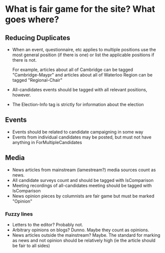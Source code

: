 What is fair game for the site? What goes where?
================================================

Reducing Duplicates
-------------------

- When an event, questionnaire, etc applies to multiple positions use
  the most general position (if there is one) or list the applicable
  positions if there is not. 

  For example, articles about all of Cambridge can be tagged 
  "Cambridge-Maypr" and articles about all of Waterloo Region can be
  tagged "Regional-Chair"

- All-candidates events should be tagged with all relevant positions,
  however. 

- The Election-Info tag is strictly for information about the election


Events
------

- Events should be related to candidate campaigning in some way
- Events from individual candidates may be posted, but must not have
  anything in ForMultipleCandidates


Media
-----

- News articles from mainstream (lamestream?) media sources count as
  news.
- All candidate surveys count and should be tagged with IsComparison
- Meeting recordings of all-candidates meeting should be tagged with
  IsComparison
- News opinion pieces by columnists are fair game but must be marked
  "Opinion"

### Fuzzy lines

- Letters to the editor? Probably not.
- Arbitrary opinions on blogs? Dunno. Maybe they count as opinions.
- News articles outside the mainstream? Maybe. The standard for
  marking as news and not opinion should be relatively high (ie the
  article should be fair to all sides)

